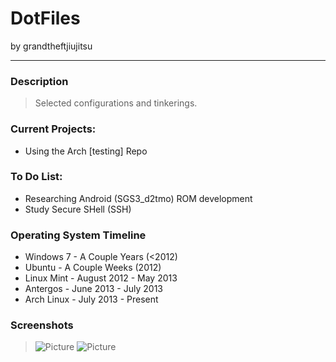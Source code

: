 DotFiles
====================

by grandtheftjiujitsu

---------------------

### Description
> Selected configurations and tinkerings.

### Current Projects:
* Using the Arch [testing] Repo

### To Do List:
* Researching Android (SGS3_d2tmo) ROM development
* Study Secure SHell (SSH)

### Operating System Timeline
* Windows 7 - A Couple Years (<2012)
* Ubuntu - A Couple Weeks (2012)
* Linux Mint - August 2012 - May 2013
* Antergos - June 2013 - July 2013
* Arch Linux - July 2013 - Present


### Screenshots
> ![Picture](https://raw.githubusercontent.com/grandtheftjiujitsu/Configs/master/zsh-20140511.png)
> ![Picture](https://raw.githubusercontent.com/grandtheftjiujitsu/Configs/master/zsh-20140508.png)
